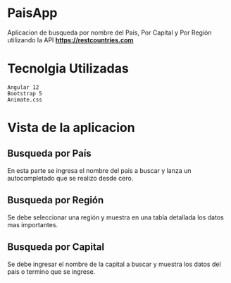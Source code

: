 # PaisApp
Aplicacion de busqueda por nombre del País, Por Capital y Por Región
utilizando la API **https://restcountries.com**

# Tecnolgia Utilizadas
```
Angular 12
Bootstrap 5
Animate.css
```
# Vista de la aplicacion
## Busqueda por País
En esta parte se ingresa el nombre del pais a buscar
y lanza un autocompletado que se realizo desde cero.


## Busqueda por Región 
Se debe seleccionar una región y muestra en una tabla
detallada los datos mas importantes.


## Busqueda por Capital
Se debe ingresar el nombre de la capital a buscar y muestra
los datos del pais o termino que se ingrese.
